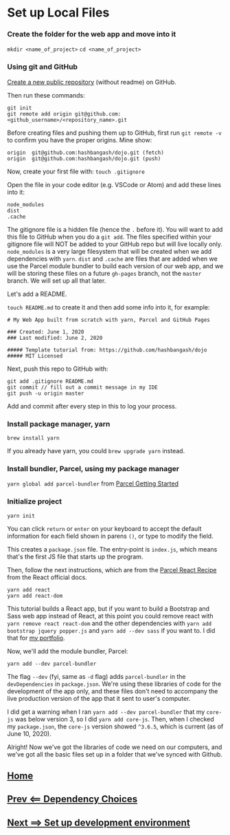 # Set up Local Files

### Create the folder for the web app and move into it

`mkdir <name_of_project>`
`cd <name_of_project>`

### Using git and GitHub

[Create a new public repository](https://help.github.com/en/github/creating-cloning-and-archiving-repositories/creating-a-new-repository) (without readme) on GitHub. 

Then run these commands:

```
git init
git remote add origin git@github.com:<github_username>/<repository_name>.git
```

Before creating files and pushing them up to GitHub, first run `git remote -v` to confirm you have the proper origins. Mine show:
```
origin	git@github.com:hashbangash/dojo.git (fetch)
origin	git@github.com:hashbangash/dojo.git (push)
```

Now, create your first file with: `touch .gitignore`

Open the file in your code editor (e.g. VSCode or Atom) and add these lines into it:
```
node_modules
dist
.cache
```
The gitignore file is a hidden file (hence the `.` before it). You will want to add this file to GitHub when you do a `git add`. The files specified within your gitignore file will NOT be added to your GitHub repo but will live locally only. `node_modules` is a very large filesystem that will be created when we add dependencies with `yarn`. `dist` and `.cache` are files that are added when we use the Parcel module bundler to build each version of our web app, and we will be storing these files on a future `gh-pages` branch, not the `master` branch. We will set up all that later.

Let's add a README. 

`touch README.md` to create it and then add some info into it, for example:
```
# My Web App built from scratch with yarn, Parcel and GitHub Pages

### Created: June 1, 2020
### Last modified: June 2, 2020

##### Template tutorial from: https://github.com/hashbangash/dojo
##### MIT Licensed
```

Next, push this repo to GitHub with:
```
git add .gitignore README.md
git commit // fill out a commit message in my IDE
git push -u origin master
```

Add and commit after every step in this to log your process.

### Install package manager, yarn

`brew install yarn`

If you already have yarn, you could `brew upgrade yarn` instead.

### Install bundler, Parcel, using my package manager

`yarn global add parcel-bundler` from [Parcel Getting Started](https://parceljs.org/getting_started.html)

### Initialize project

`yarn init`

You can click `return` or `enter` on your keyboard to accept the default information for each field shown in parens `()`, or type to modify the field.

This creates a `package.json` file. The entry-point is `index.js`, which means that's the first JS file that starts up the program.

Then, follow the next instructions, which are from the [Parcel React Recipe](https://parceljs.org/recipes.html#react) from the React official docs.

```
yarn add react
yarn add react-dom
```

This tutorial builds a React app, but if you want to build a Bootstrap and Sass web app instead of React, at this point you could remove react with `yarn remove react react-dom` and the other dependencies with `yarn add bootstrap jquery popper.js` and `yarn add --dev sass` if you want to. I did that for [my portfolio](https://github.com/hashbangash/dev/blob/master/v4_build.md).

Now, we'll add the module bundler, Parcel:

```
yarn add --dev parcel-bundler
```

The flag `--dev` (fyi, same as `-d` flag) adds `parcel-bundler` in the `devDependencies` in `package.json`. We're using these libraries of code for the development of the app only, and these files don't need to accompany the live production version of the app that it sent to user's computer.

I did get a warning when I ran `yarn add --dev parcel-bundler` that my `core-js` was below version 3, so I did `yarn add core-js`. Then, when I checked my `package.json`, the `core-js` version showed `^3.6.5`, which is current (as of June 10, 2020).

Alright! Now we've got the libraries of code we need on our computers, and we've got all the basic files set up in a folder that we've synced with Github.

## [Home](./../README.md)
## [Prev <== Dependency Choices](./dependencies.md)
## [Next ==> Set up development environment](./dev.md)
